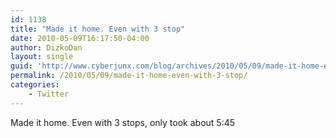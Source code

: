```yaml
---
id: 1138
title: "Made it home. Even with 3 stop"
date: 2010-05-09T16:17:50-04:00
author: DizkoDan
layout: single
guid: 'http://www.cyberjunx.com/blog/archives/2010/05/09/made-it-home-even-with-3-stop/'
permalink: /2010/05/09/made-it-home-even-with-3-stop/
categories:
    - Twitter
---
```


Made it home. Even with 3 stops, only took about 5:45